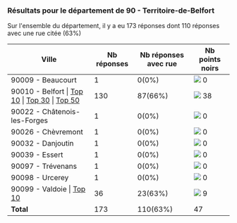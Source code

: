 ### Résultats pour le département de 90 - Territoire-de-Belfort

Sur l'ensemble du département, il y a eu 173 réponses dont 110 réponses avec une rue citée (63%)

| Ville | Nb réponses | Nb réponses avec rue | Nb points noirs |
|-------------|-------------|----------------------|-----------------|
|90009 - Beaucourt|1|0(0%)|<img src="../../img/bar_0.gif" />&nbsp;0|
|90010 - Belfort&nbsp;&#124;&nbsp;<a href='90010 - Belfort_top10.md'>Top 10</a>&nbsp;&#124;&nbsp;<a href='90010 - Belfort_top30.md'>Top 30</a>&nbsp;&#124;&nbsp;<a href='90010 - Belfort_top38.md'>Top 50</a>|130|87(66%)|<img src="../../img/bar_80.gif" />&nbsp;38|
|90022 - Châtenois-les-Forges|1|0(0%)|<img src="../../img/bar_0.gif" />&nbsp;0|
|90026 - Chèvremont|1|0(0%)|<img src="../../img/bar_0.gif" />&nbsp;0|
|90032 - Danjoutin|1|0(0%)|<img src="../../img/bar_0.gif" />&nbsp;0|
|90039 - Essert|1|0(0%)|<img src="../../img/bar_0.gif" />&nbsp;0|
|90097 - Trévenans|1|0(0%)|<img src="../../img/bar_0.gif" />&nbsp;0|
|90098 - Urcerey|1|0(0%)|<img src="../../img/bar_0.gif" />&nbsp;0|
|90099 - Valdoie&nbsp;&#124;&nbsp;<a href='90099 - Valdoie_top9.md'>Top 10</a>|36|23(63%)|<img src="../../img/bar_19.gif" />&nbsp;9|
| **Total** |173|110(63%)|47|
